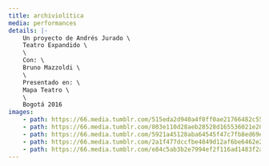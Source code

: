 ```yaml
---
title: archiviolítica
media: performances
details: |-
    Un proyecto de Andrés Jurado \
    Teatro Expandido \
    \
    Con: \
    Bruno Mazzoldi \
    \
    Presentado en: \
    Mapa Teatro \
    \
    Bogotá 2016
images:
    - path: https://66.media.tumblr.com/515eda2d940a4f0ff0ae21766482c55b/79dc8147096f70b1-64/s1280x1920/8f296ce846e49d4aa7d5162933df499ba24c9639.png
    - path: https://66.media.tumblr.com/803e110d28aeb28528d165536021e20b/79dc8147096f70b1-8c/s1280x1920/647ab05122e39a8ba92e40e54fb21b84b53455d6.png
    - path: https://66.media.tumblr.com/5921a45128aba64545f47c7fb8ed69e3/79dc8147096f70b1-d0/s1280x1920/9a7667d726a9fcf7057b2c60ce1cbe00b90da320.png
    - path: https://66.media.tumblr.com/2a1f477dccfbe4849d12af6be6462e28/79dc8147096f70b1-6a/s2048x3072/a675f0cfeb33be82ff3793d7e3ad3018f35c9fef.png
    - path: https://66.media.tumblr.com/e84c5ab3b2e7994ef2f116ad1483f2ac/79dc8147096f70b1-e5/s2048x3072/be5940400001ee42066a1bc1708ade0312895a72.png
---
```

